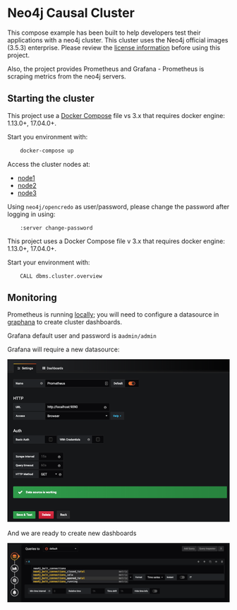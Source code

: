# Neo4j Causal Cluster

This compose example has been built to help developers test their applications with a neo4j cluster. This cluster uses the Neo4j official images (3.5.3) enterprise. Please review the [license information](https://neo4j.com/licensing/) before using this project.

Also, the project provides Prometheus and Grafana - Prometheus is scraping metrics from the neo4j servers.

## Starting the cluster

This project use a [Docker Compose](https://docs.docker.com/compose/) file vs 3.x that requires docker engine: 1.13.0+, 17.04.0+.

Start you environment with:

```bash
    docker-compose up
```

Access the cluster nodes at:

* [node1](http://localhost:7474/browser/)
* [node2](http://localhost:7475/browser/)
* [node3](http://localhost:7476/browser/)

Using `neo4j/opencredo` as user/password, please change the password after logging in using:

```none
    :server change-password
```

This project uses a Docker Compose file v 3.x that requires docker engine: 1.13.0+, 17.04.0+.

Start your environment with:

```cypher
    CALL dbms.cluster.overview
```

## Monitoring

Prometheus is running [locally](http://localhost:9090/graph); you will need to configure a datasource in [graphana](http://localhost:3000/) to create cluster dashboards.

Grafana default user and password is a`admin/admin`

Grafana will require a new datasource:

![ds](doc/ds.png)

And we are ready to create new dashboards

![dash](doc/dash.png)
